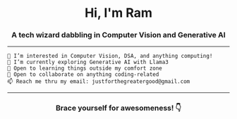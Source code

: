<h1 align="center">Hi, I'm Ram</h1>
<h3 align="center">A tech wizard dabbling in Computer Vision and Generative AI</h3>
<hr/>

    👀 I’m interested in Computer Vision, DSA, and anything computing!
    🌱 I’m currently exploring Generative AI with Llama3
    📕 Open to learning things outside my comfort zone
    💞️ Open to collaborate on anything coding-related
    📫 Reach me thru my email: justforthegreatergood@gmail.com

<hr/>
<h3 align="center">Brace yourself for awesomeness! 👇</h3>
